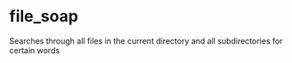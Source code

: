 # file_soap
Searches through all files in the current directory and all subdirectories for certain words
